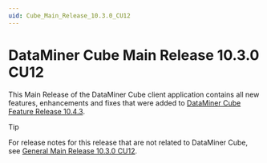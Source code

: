 ```yaml
---
uid: Cube_Main_Release_10.3.0_CU12
---
```


# DataMiner Cube Main Release 10.3.0 CU12

This Main Release of the DataMiner Cube client application contains all new features, enhancements and fixes that were added to [DataMiner Cube Feature Release 10.4.3](xref:Cube_Feature_Release_10.4.3).

> [!TIP]
> For release notes for this release that are not related to DataMiner Cube, see [General Main Release 10.3.0 CU12](xref:General_Main_Release_10.3.0_CU12).
